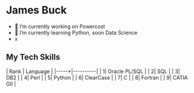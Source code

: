 # James Buck
- 🔭 I’m currently working on Powercost
- 🌱 I’m currently learning Python, soon Data Science
- x

## My Tech Skills
| Rank | Language |
|-----+|----------|
|     1| Oracle PL/SQL |
|     2| SQL           |
|     3| DB2           |
|     4| Perl          |
|     5| Python        |
|     6| ClearCase     |
|     7| C             |
|     8| Fortran       |
|     9| CATIA GII     |

